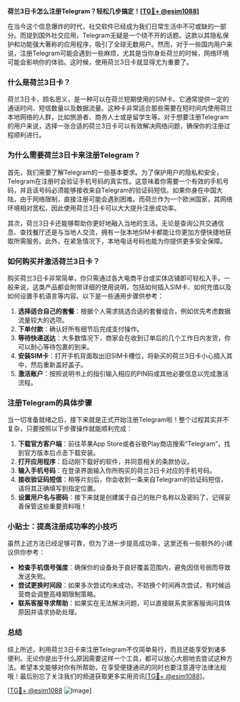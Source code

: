 **荷兰3日卡怎么注册Telegram？轻松几步搞定！[[TG💪+ @esim1088](https://t.me/s/esim1088)]**

在当今这个信息爆炸的时代，社交软件已经成为我们日常生活中不可或缺的一部分。而提到国外社交应用，Telegram无疑是一个绕不开的话题。这款以其隐私保护和功能强大著称的应用程序，吸引了全球无数用户。然而，对于一些国内用户来说，注册Telegram可能会遇到一些麻烦，尤其是当你身处荷兰的时候，网络环境可能会影响你的体验。这时候，使用荷兰3日卡就显得尤为重要了。

### 什么是荷兰3日卡？

荷兰3日卡，顾名思义，是一种可以在荷兰短期使用的SIM卡。它通常提供一定的通话时间、短信数量以及数据流量。这种卡非常适合那些需要在短时间内使用荷兰本地网络的人群，比如旅游者、商务人士或是留学生等。对于想要注册Telegram的用户来说，选择一张合适的荷兰3日卡可以有效解决网络问题，确保你的注册过程顺利进行。

### 为什么需要荷兰3日卡来注册Telegram？

首先，我们需要了解Telegram的一些基本要求。为了保护用户的隐私和安全，Telegram在注册时会验证手机号码的真实性。这意味着你需要一个有效的手机号码，并且该号码必须能够接收来自Telegram的验证码短信。如果你身在中国大陆，由于网络限制，直接注册可能会遇到困难。而荷兰作为一个欧洲国家，其网络环境相对宽松，因此使用荷兰3日卡可以大大提升注册成功率。

其次，荷兰3日卡还能够帮助你更好地融入当地的生活。无论是查询公共交通信息、查找餐厅还是与当地人交流，拥有一张本地SIM卡都能让你更加方便快捷地获取所需服务。此外，在紧急情况下，本地电话号码也能为你提供更多安全保障。

### 如何购买并激活荷兰3日卡？

购买荷兰3日卡非常简单，你只需通过各大电商平台或实体店铺即可轻松入手。一般来说，这类产品都会附带详细的使用说明，包括如何插入SIM卡、如何充值以及如何设置手机语言等内容。以下是一些通用步骤供参考：

1. **选择适合自己的套餐**：根据个人需求挑选合适的套餐组合，例如优先考虑数据流量较大的选项。
2. **下单付款**：确认好所有细节后完成支付操作。
3. **等待快递送达**：大多数情况下，商家会在收到订单后的几个工作日内发货，你可以耐心等待包裹的到来。
4. **安装SIM卡**：打开手机背面取出旧SIM卡槽位，将新买的荷兰3日卡小心插入其中，然后重新盖好盖子。
5. **激活账户**：按照说明书上的指引输入相应的PIN码或其他必要信息以完成激活流程。

### 注册Telegram的具体步骤

当一切准备就绪之后，接下来就是正式开始注册Telegram啦！整个过程其实并不复杂，只要按照以下步骤操作就能顺利完成：

1. **下载官方客户端**：前往苹果App Store或者谷歌Play商店搜索“Telegram”，找到官方版本后点击下载安装。
2. **打开应用程序**：启动刚下载好的软件，并同意相关的条款协议。
3. **输入手机号码**：在登录界面输入你所购买的荷兰3日卡对应的手机号码。
4. **接收验证码短信**：稍等片刻后，你会收到一条来自Telegram的验证码短信，请将其正确填写到指定位置。
5. **设置用户名与密码**：接下来就是创建属于自己的账户名称以及密码了，记得妥善保管这些重要资料哦！

### 小贴士：提高注册成功率的小技巧

虽然上述方法已经足够可靠，但为了进一步提高成功率，这里还有一些额外的小建议供你参考：

- **检查手机信号强度**：确保你的设备处于良好覆盖范围内，避免因信号弱而导致发送失败。
- **尝试更换时间段**：如果多次尝试均未成功，不妨换个时间再次尝试，有时候运营商会调整高峰期限制策略。
- **联系客服寻求帮助**：如果实在无法解决问题，可以直接联系卖家客服询问具体原因并请求协助处理。

### 总结

综上所述，利用荷兰3日卡来注册Telegram不仅简单易行，而且还能享受到诸多便利。无论你是出于什么原因需要这样一个工具，都可以放心大胆地去尝试这种方法。希望本文能够对你有所帮助，在享受便捷通讯的同时也要注意遵守法律法规哦！最后别忘了关注我们的频道获取更多实用资讯[[TG💪+ @esim1088](https://t.me/s/esim1088)]。

[[TG💪+ @esim1088](https://t.me/s/esim1088) ![Image](https://i.postimg.cc/4NQfJmqS/Snipaste-2025-05-13-00-14-12.png)]